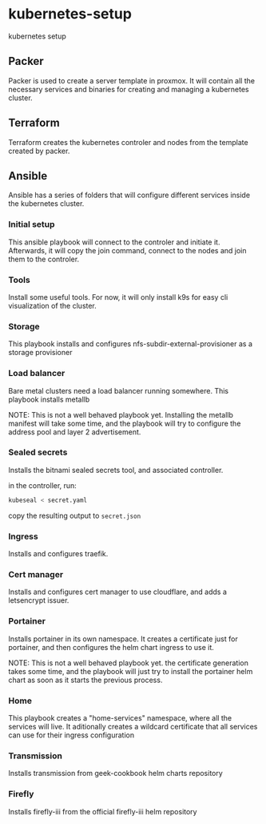 # kubernetes-setup
kubernetes setup


## Packer
Packer is used to create a server template in proxmox. It will contain all the necessary services and binaries for creating and managing a kubernetes cluster.

## Terraform
Terraform creates the kubernetes controler and nodes from the template created by packer.

## Ansible
Ansible has a series of folders that will configure different services inside the kubernetes cluster.

### Initial setup
This ansible playbook will connect to the controler and initiate it. Afterwards, it will copy the join command, connect to the nodes and join them to the controler.

### Tools
Install some useful tools. For now, it will only install k9s for easy cli visualization of the cluster.

### Storage
This playbook installs and configures nfs-subdir-external-provisioner as a storage provisioner

### Load balancer
Bare metal clusters need a load balancer running somewhere. This playbook installs metallb

NOTE: This is not a well behaved playbook yet. Installing the metallb manifest will take some time, and the playbook will try to configure the address pool and layer 2 advertisement.

### Sealed secrets
Installs the bitnami sealed secrets tool, and associated controller.

in the controller, run:
```bash
kubeseal < secret.yaml
```

copy the resulting output to `secret.json`

### Ingress
Installs and configures traefik.

### Cert manager
Installs and configures cert manager to use cloudflare, and adds a letsencrypt issuer.

### Portainer
Installs portainer in its own namespace. It creates a certificate just for portainer, and then configures the helm chart ingress to use it.

NOTE: This is not a well behaved playbook yet. the certificate generation takes some time, and the playbook will just try to install the portainer helm chart as soon as it starts the previous process.

### Home
This playbook creates a "home-services" namespace, where all the services will live. It aditionally creates a wildcard certificate that all services can use for their ingress configuration

### Transmission
Installs transmission from geek-cookbook helm charts repository

### Firefly
Installs firefly-iii from the official firefly-iii helm repository